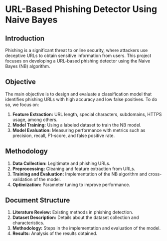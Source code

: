 # URL-Based Phishing Detector Using Naive Bayes

## Introduction

Phishing is a significant threat to online security, where attackers use deceptive URLs to obtain sensitive information from users. This project focuses on developing a URL-based phishing detector using the Naive Bayes (NB) algorithm.

## Objective

The main objective is to design and evaluate a classification model that identifies phishing URLs with high accuracy and low false positives. To do so, we focus on:

1. **Feature Extraction:** URL length, special characters, subdomains, HTTPS usage, among others.
2. **Model Training:** Using a labeled dataset to train the NB model.
3. **Model Evaluation:** Measuring performance with metrics such as precision, recall, F1-score, and false positive rate.

## Methodology

1. **Data Collection:** Legitimate and phishing URLs.
2. **Preprocessing:** Cleaning and feature extraction from URLs.
3. **Training and Evaluation:** Implementation of the NB algorithm and cross-validation of the model.
4. **Optimization:** Parameter tuning to improve performance.

## Document Structure

1. **Literature Review:** Existing methods in phishing detection.
2. **Dataset Description:** Details about the dataset collection and characteristics.
3. **Methodology:** Steps in the implementation and evaluation of the model.
4. **Results:** Analysis of the results obtained.
